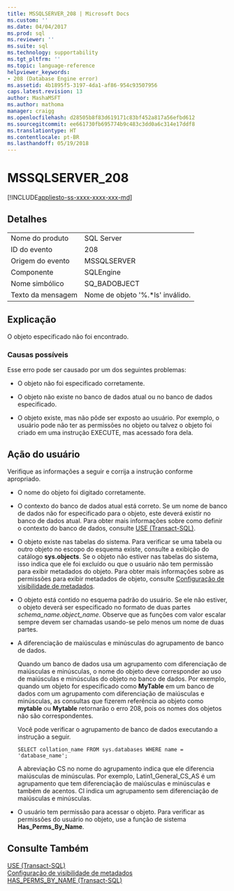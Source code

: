 ```yaml
---
title: MSSQLSERVER_208 | Microsoft Docs
ms.custom: ''
ms.date: 04/04/2017
ms.prod: sql
ms.reviewer: ''
ms.suite: sql
ms.technology: supportability
ms.tgt_pltfrm: ''
ms.topic: language-reference
helpviewer_keywords:
- 208 (Database Engine error)
ms.assetid: 4b1895f5-3197-4da1-af86-954c93507956
caps.latest.revision: 13
author: MashaMSFT
ms.author: mathoma
manager: craigg
ms.openlocfilehash: d28505b8f83d619171c83bf452a817a56efbd612
ms.sourcegitcommit: ee661730fb695774b9c483c3dd0a6c314e17ddf8
ms.translationtype: HT
ms.contentlocale: pt-BR
ms.lasthandoff: 05/19/2018
---
```

# <a name="mssqlserver208"></a>MSSQLSERVER_208
[!INCLUDE[appliesto-ss-xxxx-xxxx-xxx-md](../../includes/appliesto-ss-xxxx-xxxx-xxx-md.md)]
  
## <a name="details"></a>Detalhes  
  
|||  
|-|-|  
|Nome do produto|SQL Server|  
|ID do evento|208|  
|Origem do evento|MSSQLSERVER|  
|Componente|SQLEngine|  
|Nome simbólico|SQ_BADOBJECT|  
|Texto da mensagem|Nome de objeto '%.*ls' inválido.|  
  
## <a name="explanation"></a>Explicação  
O objeto especificado não foi encontrado.  
  
### <a name="possible-causes"></a>Causas possíveis  
Esse erro pode ser causado por um dos seguintes problemas:  
  
-   O objeto não foi especificado corretamente.  
  
-   O objeto não existe no banco de dados atual ou no banco de dados especificado.  
  
-   O objeto existe, mas não pôde ser exposto ao usuário. Por exemplo, o usuário pode não ter as permissões no objeto ou talvez o objeto foi criado em uma instrução EXECUTE, mas acessado fora dela.  
  
## <a name="user-action"></a>Ação do usuário  
Verifique as informações a seguir e corrija a instrução conforme apropriado.  
  
-   O nome do objeto foi digitado corretamente.  
  
-   O contexto do banco de dados atual está correto. Se um nome de banco de dados não for especificado para o objeto, este deverá existir no banco de dados atual. Para obter mais informações sobre como definir o contexto do banco de dados, consulte [USE &#40;Transact-SQL&#41;](~/t-sql/language-elements/use-transact-sql.md).  
  
-   O objeto existe nas tabelas do sistema. Para verificar se uma tabela ou outro objeto no escopo do esquema existe, consulte a exibição do catálogo **sys.objects**. Se o objeto não estiver nas tabelas do sistema, isso indica que ele foi excluído ou que o usuário não tem permissão para exibir metadados do objeto. Para obter mais informações sobre as permissões para exibir metadados de objeto, consulte [Configuração de visibilidade de metadados](~/relational-databases/security/metadata-visibility-configuration.md).  
  
-   O objeto está contido no esquema padrão do usuário. Se ele não estiver, o objeto deverá ser especificado no formato de duas partes *schema_name.object_name*. Observe que as funções com valor escalar sempre devem ser chamadas usando-se pelo menos um nome de duas partes.  
  
-   A diferenciação de maiúsculas e minúsculas do agrupamento de banco de dados.  
  
    Quando um banco de dados usa um agrupamento com diferenciação de maiúsculas e minúsculas, o nome do objeto deve corresponder ao uso de maiúsculas e minúsculas do objeto no banco de dados. Por exemplo, quando um objeto for especificado como **MyTable** em um banco de dados com um agrupamento com diferenciação de maiúsculas e minúsculas, as consultas que fizerem referência ao objeto como **mytable** ou **Mytable** retornarão o erro 208, pois os nomes dos objetos não são correspondentes.  
  
    Você pode verificar o agrupamento de banco de dados executando a instrução a seguir.  
  
    ```  
    SELECT collation_name FROM sys.databases WHERE name = 'database_name';  
    ```  
  
    A abreviação CS no nome do agrupamento indica que ele diferencia maiúsculas de minúsculas. Por exemplo, Latin1_General_CS_AS é um agrupamento que tem diferenciação de maiúsculas e minúsculas e também de acentos. CI indica um agrupamento sem diferenciação de maiúsculas e minúsculas.  
  
-   O usuário tem permissão para acessar o objeto. Para verificar as permissões do usuário no objeto, use a função de sistema **Has_Perms_By_Name**.  
  
## <a name="see-also"></a>Consulte Também  
[USE &#40;Transact-SQL&#41;](~/t-sql/language-elements/use-transact-sql.md)  
[Configuração de visibilidade de metadados](~/relational-databases/security/metadata-visibility-configuration.md)  
[HAS_PERMS_BY_NAME &#40;Transact-SQL&#41;](~/t-sql/functions/has-perms-by-name-transact-sql.md)  
  
